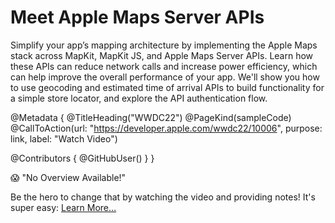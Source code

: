# Meet Apple Maps Server APIs

Simplify your app’s mapping architecture by implementing the Apple Maps stack across MapKit, MapKit JS, and Apple Maps Server APIs. Learn how these APIs can reduce network calls and increase power efficiency, which can help improve the overall performance of your app. We'll show you how to use geocoding and estimated time of arrival APIs to build functionality for a simple store locator, and explore the API authentication flow.

@Metadata {
   @TitleHeading("WWDC22")
   @PageKind(sampleCode)
   @CallToAction(url: "https://developer.apple.com/wwdc22/10006", purpose: link, label: "Watch Video")

   @Contributors {
      @GitHubUser(<replace this with your GitHub handle>)
   }
}

😱 "No Overview Available!"

Be the hero to change that by watching the video and providing notes! It's super easy:
 [Learn More…](https://wwdcnotes.github.io/WWDCNotes/documentation/wwdcnotes/contributing)

